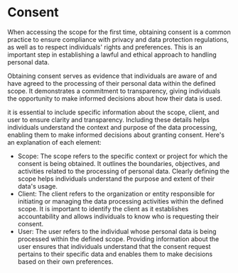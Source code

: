 # Consent

When accessing the scope for the first time, obtaining consent is a common practice to ensure compliance with privacy and data protection regulations, as well as to respect individuals' rights and preferences. This is an important step in establishing a lawful and ethical approach to handling personal data.

Obtaining consent serves as evidence that individuals are aware of and have agreed to the processing of their personal data within the defined scope. It demonstrates a commitment to transparency, giving individuals the opportunity to make informed decisions about how their data is used.

it is essential to include specific information about the scope, client, and user to ensure clarity and transparency. Including these details helps individuals understand the context and purpose of the data processing, enabling them to make informed decisions about granting consent. Here's an explanation of each element:

* Scope: The scope refers to the specific context or project for which the consent is being obtained. It outlines the boundaries, objectives, and activities related to the processing of personal data. Clearly defining the scope helps individuals understand the purpose and extent of their data's usage.
* Client: The client refers to the organization or entity responsible for initiating or managing the data processing activities within the defined scope. It is important to identify the client as it establishes accountability and allows individuals to know who is requesting their consent.
* User: The user refers to the individual whose personal data is being processed within the defined scope. Providing information about the user ensures that individuals understand that the consent request pertains to their specific data and enables them to make decisions based on their own preferences.
